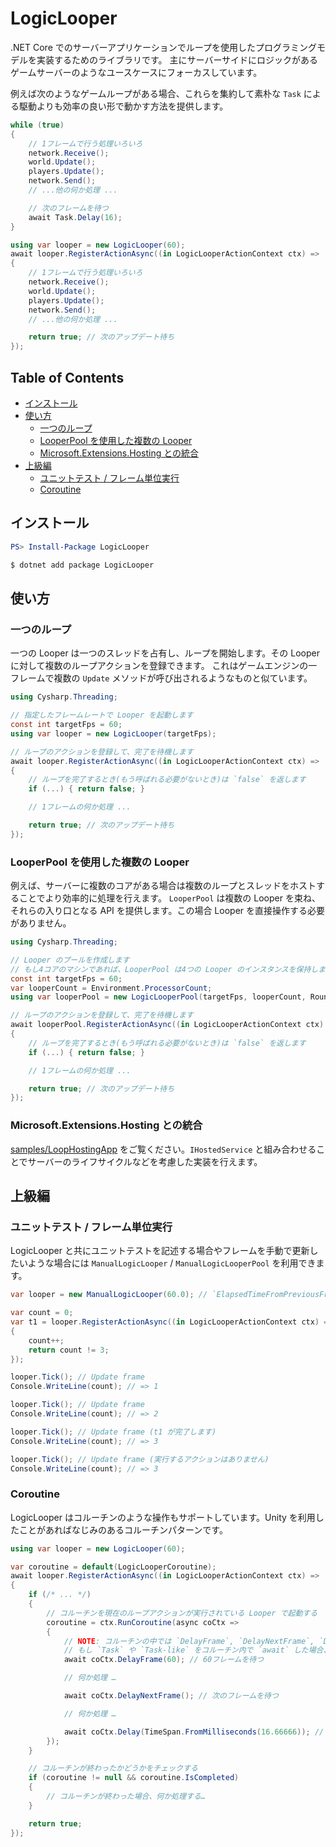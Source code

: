 # LogicLooper
.NET Core でのサーバーアプリケーションでループを使用したプログラミングモデルを実装するためのライブラリです。
主にサーバーサイドにロジックがあるゲームサーバーのようなユースケースにフォーカスしています。

例えば次のようなゲームループがある場合、これらを集約して素朴な `Task` による駆動よりも効率の良い形で動かす方法を提供します。

```csharp
while (true)
{
    // 1フレームで行う処理いろいろ
    network.Receive();
    world.Update();
    players.Update();
    network.Send();
    // ...他の何か処理 ...

    // 次のフレームを待つ
    await Task.Delay(16);
}
```

```csharp
using var looper = new LogicLooper(60);
await looper.RegisterActionAsync((in LogicLooperActionContext ctx) =>
{
    // 1フレームで行う処理いろいろ
    network.Receive();
    world.Update();
    players.Update();
    network.Send();
    // ...他の何か処理 ...

    return true; // 次のアップデート待ち
});
```

<!-- START doctoc generated TOC please keep comment here to allow auto update -->
<!-- DON'T EDIT THIS SECTION, INSTEAD RE-RUN doctoc TO UPDATE -->
## Table of Contents

- [インストール](#%E3%82%A4%E3%83%B3%E3%82%B9%E3%83%88%E3%83%BC%E3%83%AB)
- [使い方](#%E4%BD%BF%E3%81%84%E6%96%B9)
  - [一つのループ](#%E4%B8%80%E3%81%A4%E3%81%AE%E3%83%AB%E3%83%BC%E3%83%97)
  - [LooperPool を使用した複数の Looper](#looperpool-%E3%82%92%E4%BD%BF%E7%94%A8%E3%81%97%E3%81%9F%E8%A4%87%E6%95%B0%E3%81%AE-looper)
  - [Microsoft.Extensions.Hosting との統合](#microsoftextensionshosting-%E3%81%A8%E3%81%AE%E7%B5%B1%E5%90%88)
- [上級編](#%E4%B8%8A%E7%B4%9A%E7%B7%A8)
  - [ユニットテスト / フレーム単位実行](#%E3%83%A6%E3%83%8B%E3%83%83%E3%83%88%E3%83%86%E3%82%B9%E3%83%88--%E3%83%95%E3%83%AC%E3%83%BC%E3%83%A0%E5%8D%98%E4%BD%8D%E5%AE%9F%E8%A1%8C)
  - [Coroutine](#coroutine)

<!-- END doctoc generated TOC please keep comment here to allow auto update -->

## インストール
```powershell
PS> Install-Package LogicLooper
```
```bash
$ dotnet add package LogicLooper
```

## 使い方
### 一つのループ
一つの Looper は一つのスレッドを占有し、ループを開始します。その Looper に対して複数のループアクションを登録できます。
これはゲームエンジンの一フレームで複数の `Update` メソッドが呼び出されるようなものと似ています。

```csharp
using Cysharp.Threading;

// 指定したフレームレートで Looper を起動します
const int targetFps = 60;
using var looper = new LogicLooper(targetFps);

// ループのアクションを登録して、完了を待機します
await looper.RegisterActionAsync((in LogicLooperActionContext ctx) =>
{
    // ループを完了するとき(もう呼ばれる必要がないとき)は `false` を返します
    if (...) { return false; }

    // 1フレームの何か処理 ...

    return true; // 次のアップデート待ち
});
```

### LooperPool を使用した複数の Looper
例えば、サーバーに複数のコアがある場合は複数のループとスレッドをホストすることでより効率的に処理を行えます。
`LooperPool` は複数の Looper を束ね、それらの入り口となる API を提供します。この場合 Looper を直接操作する必要がありません。

```csharp
using Cysharp.Threading;

// Looper のプールを作成します
// もし4コアのマシンであれば、LooperPool は4つの Looper のインスタンスを保持します
const int targetFps = 60;
var looperCount = Environment.ProcessorCount;
using var looperPool = new LogicLooperPool(targetFps, looperCount, RoundRobinLogicLooperPoolBalancer.Instance);

// ループのアクションを登録して、完了を待機します
await looperPool.RegisterActionAsync((in LogicLooperActionContext ctx) =>
{
    // ループを完了するとき(もう呼ばれる必要がないとき)は `false` を返します
    if (...) { return false; }

    // 1フレームの何か処理 ...

    return true; // 次のアップデート待ち
});
```

### Microsoft.Extensions.Hosting との統合
[samples/LoopHostingApp](samples/LoopHostingApp) をご覧ください。`IHostedService` と組み合わせることでサーバーのライフサイクルなどを考慮した実装を行えます。

## 上級編
### ユニットテスト / フレーム単位実行
LogicLooper と共にユニットテストを記述する場合やフレームを手動で更新したいような場合には `ManualLogicLooper` / `ManualLogicLooperPool` を利用できます。

```csharp
var looper = new ManualLogicLooper(60.0); // `ElapsedTimeFromPreviousFrame` は `1000 / FrameTargetFrameRate` に固定されます

var count = 0;
var t1 = looper.RegisterActionAsync((in LogicLooperActionContext ctx) =>
{
    count++;
    return count != 3;
});

looper.Tick(); // Update frame
Console.WriteLine(count); // => 1

looper.Tick(); // Update frame
Console.WriteLine(count); // => 2

looper.Tick(); // Update frame (t1 が完了します)
Console.WriteLine(count); // => 3

looper.Tick(); // Update frame (実行するアクションはありません)
Console.WriteLine(count); // => 3
```

### Coroutine
LogicLooper はコルーチンのような操作もサポートしています。Unity を利用したことがあればなじみのあるコルーチンパターンです。

```csharp
using var looper = new LogicLooper(60);

var coroutine = default(LogicLooperCoroutine);
await looper.RegisterActionAsync((in LogicLooperActionContext ctx) =>
{
    if (/* ... */)
    {
        // コルーチンを現在のループアクションが実行されている Looper で起動する
        coroutine = ctx.RunCoroutine(async coCtx =>
        {
            // NOTE: コルーチンの中では `DelayFrame`, `DelayNextFrame`, `Delay` メソッドのみを待機(`await`)可能です
            // もし `Task` や `Task-like` をコルーチン内で `await` した場合、例外を送出します
            await coCtx.DelayFrame(60); // 60フレームを待つ

            // 何か処理 …

            await coCtx.DelayNextFrame(); // 次のフレームを待つ

            // 何か処理 …

            await coCtx.Delay(TimeSpan.FromMilliseconds(16.66666)); // 約16ミリ秒待つ (=1f)
        });
    }

    // コルーチンが終わったかどうかをチェックする
    if (coroutine != null && coroutine.IsCompleted)
    {
        // コルーチンが終わった場合、何か処理する…
    }

    return true;
});
```